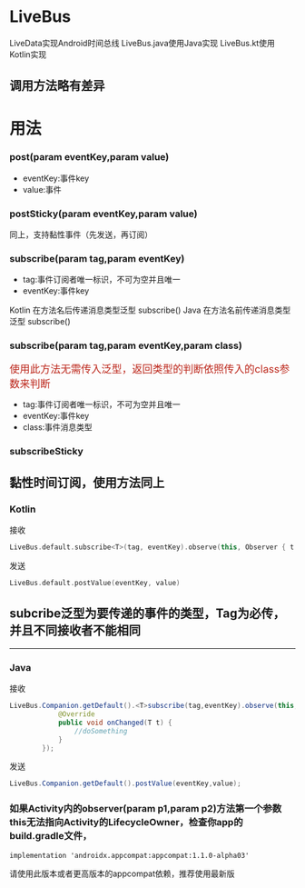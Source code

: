 # LiveBus

LiveData实现Android时间总线
LiveBus.java使用Java实现
LiveBus.kt使用Kotlin实现

## 调用方法略有差异

# 用法

### post(param eventKey,param value)
- eventKey:事件key
- value:事件
### postSticky(param eventKey,param value)
同上，支持黏性事件（先发送，再订阅）

### subscribe(param tag,param eventKey)

- tag:事件订阅者唯一标识，不可为空并且唯一
- eventKey:事件key

Kotlin 在方法名后传递消息类型泛型 subscribe<T>()
Java 在方法名前传递消息类型泛型 <T>subscribe()

### subscribe(param tag,param eventKey,param class)

<font color=#bc261a size = 4>使用此方法无需传入泛型，返回类型的判断依照传入的class参数来判断</font>

- tag:事件订阅者唯一标识，不可为空并且唯一
- eventKey:事件key
- class:事件消息类型

### subscribeSticky
黏性时间订阅，使用方法同上
------

### Kotlin

接收

```kotlin
LiveBus.default.subscribe<T>(tag, eventKey).observe(this, Observer { t -> doSomething).show()
```

发送

```kotlin
LiveBus.default.postValue(eventKey, value)
```

## subcribe泛型为要传递的事件的类型，Tag为必传，并且不同接收者不能相同

------

### Java

接收

```java
LiveBus.Companion.getDefault().<T>subscribe(tag,eventKey).observe(this, new Observer<T>() {
            @Override
            public void onChanged(T t) {
                //doSomething
            }
        });
```

发送

```java
LiveBus.Companion.getDefault().postValue(eventKey,value);
```

### 如果Activity内的observer(param p1,param p2)方法第一个参数this无法指向Activity的LifecycleOwner，检查你app的build.gradle文件，

```
implementation 'androidx.appcompat:appcompat:1.1.0-alpha03' 
```

   请使用此版本或者更高版本的appcompat依赖，推荐使用最新版
